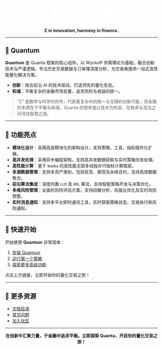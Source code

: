 <p align="center">
  <a href="https://qntx.github.io/quanta">
    <img src="../assets/images/logos/quantum-white.png" alt="Quanta" width="200" height="auto" />
  </a>
</p>
<p align="center">
  <strong>Σ in innovation, harmony in finance.</strong>
</p>

---

## 🧭 Quantum

**Quantum** 是 Quanta 框架的核心组件，以 Wyckoff 供需理论为基础，融合创新技术与严谨逻辑，专注历史交易数据与订单簿深度分析，为交易者提供一站式高性能量化解决方案。

- **创新**：结合前沿 AI 的技术驱动，打造领先的量化生态。  
- **和谐**：平衡复杂的金融市场变量，追求风险与收益的统一。  

> “Σ” 是数学与科学的符号，代表着复杂中的统一与无限的创新可能；而金融的本质在于平衡与和谐。Quanta 的使命是以技术为桥梁，在秩序与混沌之间寻找智慧之道。

---

## 🌟 功能亮点

- **模块化设计**：采用高度模块化的架构设计，支持策略、工具、指标插件化扩展。
- **高并发处理**：采用异步编程架构，支持高并发数据获取与实时策略任务处理。
- **高性能计算**：基于 `Numba` 的高性能无锁多线程并行指标计算框架。
- **多源数据管理**：支持多资产类别，包括现货、期货及永续合约，支持高效数据聚合。
- **前沿算法集成**：深度内置 `LLM` 及 `DRL` 算法，支持智能策略开发与决策优化。
- **多维风险管理**：全面的风险评估方案，支持回撤分析、风报比优化及实时风险预警。
- **实时消息通知**：支持多平台即时通讯工具，实时获取策略状态、交易执行和风险通知。

---

## 🚀 快速开始

开始使用 **Quantum** 非常简单：  

1. [安装 Quantum](installation.md)  
2. [运行第一个策略](quick-start.md)  
3. [探索更多高级功能](../tutorials/index.md)  

点击上方链接，立即开始你的量化交易之旅！

---

## 🔗 更多资源

- [文档目录](index.md)  
- [常见问题](faq.md)  
- [加入社区](https://github.com/qntx/quanta/discussions)  

---

<p align="center">
  <strong>在创新中汇聚力量，于金融中追求平衡。立即探索 Quanta，开启你的量化交易之旅！</strong>
</p>

